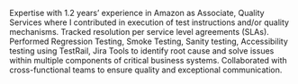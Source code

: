 Expertise with 1.2 years’ experience in Amazon as Associate, Quality Services where I contributed in execution of test instructions and/or quality mechanisms. Tracked resolution per service level agreements (SLAs). Performed Regression Testing, Smoke Testing, Sanity testing, Accessibility testing using TestRail, Jira Tools to identify root cause and solve issues within multiple components of critical business systems. Collaborated with cross-functional teams to ensure quality and exceptional communication.

<!---
siddharthnaik03/siddharthnaik03 is a ✨ special ✨ repository because its `README.md` (this file) appears on your GitHub profile.
You can click the Preview link to take a look at your changes.
--->
